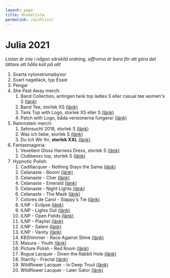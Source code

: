 ```yaml
---
layout: page
title: Önskelista
permalink: /wishlist/
---
```


# Julia 2021
*Listan är inte i någon särskild ordning, siffrorna är bara för att göra det lättare att hålla koll på allt*

1. Svarta nylonstrumpbyxor
2. Svart nagellack, typ Essie
2. Pengar
3. She Past Away merch:
    1. Band Collection, antingen tank top ladies S eller casual tee women's S [(länk)](https://shepastawayofficial.bandcamp.com/merch/band-collection)
    2. Band Tee, storlek XS [(länk)](https://shepastawayofficial.bandcamp.com/merch/band-tee)
    3. Tank Top with Logo, storlek XS eller S [(länk)](https://shepastawayofficial.bandcamp.com/merch/tank-top-with-logo)
    4. Patch with Logo, båda versionerna fungerar [(länk)](https://shepastawayofficial.bandcamp.com/merch/patch-with-logo)
4. Rammstein merch:
    1. Sehnsucht 2018, storlek S [(länk)](https://shop.rammstein.de/en/catalog/t-shirt-sehnsucht-2018.html?products_id=1605{2}16)
    2. Was ich liebe, storlek S [(länk)](https://shop.rammstein.de/en/catalog/t-shirt-was-ich-liebe.html?products_id=2053{2}16)
    3. Du Ich Wir Ihr, **storlek XXL** [(länk)](https://shop.rammstein.de/en/catalog/t-shirt-du-ich-wir-ihr.html?products_id=1736{2}20)
5. Fantasmagoria:
    1. Vexellent Gloss Harness Dress, storlek S [(länk)](https://fantasmagoria.shop/en/vexellent-gloss-harness-dress#/54-size-s)
    2. Clubbexxx top, storlek S [(länk)](https://fantasmagoria.shop/en/clubbexxx-top#/54-size-s)
6. Hypnotic Polish:
    1. Cadillacquer - Nothing Stays the Same [(länk)](https://www.hypnoticpolish.com/products/cadillacquer-winter-2021-nothing-stays-the-same-thermal)
    2. Celanaste - Boom! [(länk)](https://www.hypnoticpolish.com/products/celanaste-boom)
    3. Celanaste - Cher [(länk)](https://www.hypnoticpolish.com/products/celanaste-cher)
    4. Celanaste - Emerald [(länk)](https://www.hypnoticpolish.com/products/celanaste-emerald)
    5. Celanaste - Night Lights [(länk)](https://www.hypnoticpolish.com/products/celanaste-night-lights)
    6. Celanaste - The Mask [(länk)](https://www.hypnoticpolish.com/products/celanaste-the-mask)
    7. Colores de Carol - Slappy's Tie [(länk)](https://www.hypnoticpolish.com/products/colores-de-carol-slappys-tie)
    8. ILNP - Eclipse [(länk)](https://www.hypnoticpolish.com/products/ilnp-eclipse)
    9. ILNP - Lights Out [(länk)](https://www.hypnoticpolish.com/products/ilnp-lights-out)
    10. ILNP - Open Fields [(länk)](https://www.hypnoticpolish.com/products/ilnp-open-fields)
    11. ILNP - Playlist [(länk)](https://www.hypnoticpolish.com/products/ilnp-playlist)
    12. ILNP - Salem [(länk)](https://www.hypnoticpolish.com/products/ilnp-salem)
    13. ILNP - Vanity [(länk)](https://www.hypnoticpolish.com/products/ilnp-vanity)
    14. KBShimmer - Race Against Slime [(länk)](https://www.hypnoticpolish.com/products/kbshimmer-race-against-slime)
    15. Masura - Youth [(länk)](https://www.hypnoticpolish.com/products/masura-golden-collection-1457-youth)
    16. Picture Polish - Red Room [(länk)](https://www.hypnoticpolish.com/products/picture-polish-store-exclusive-red-room)
    17. Rogue Lacquer - Down the Rabbit Hole [(länk)](https://www.hypnoticpolish.com/products/rogue-lacquer-down-the-rabbit-hole)
    18. Starrily - Fractal [(länk)](https://www.hypnoticpolish.com/products/starrily-fractal)
    19. Wildflower Lacquer - In Deep Trout [(länk)](https://www.hypnoticpolish.com/products/wildflower-lacquer-in-deep-trout)
    20. Wildflower Lacquer - Later Gator [(länk)](https://www.hypnoticpolish.com/products/wildflower-lacquer-later-gator)
    